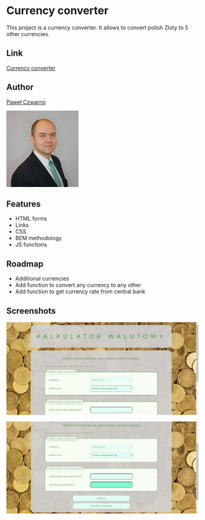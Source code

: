 # Currency converter

This project is a currency converter. It allows to convert polish Zloty to 5 other currencies.

## Link

[Currency converter](https://pawel-czwarno.github.io/currency-converter/)

## Author

[Paweł Czwarno](https://github.com/Pawel-Czwarno)

![Paweł Czwarno](https://github.com/Pawel-Czwarno/homepage/blob/main/images/PC.jpg?raw=true)

## Features

- HTML forms
- Links
- CSS
- BEM methodology
- JS functions

## Roadmap

- Additional currencies
- Add function to convert any currency to any other
- Add function to get currency rate from central bank

## Screenshots

![Converter screenshot_1](https://github.com/Pawel-Czwarno/currency-converter/blob/main/images/Screenshot_1.jpg?raw=true)

![Converter screenshot_2](https://github.com/Pawel-Czwarno/currency-converter/blob/main/images/Screenshot_2.jpg?raw=true)

